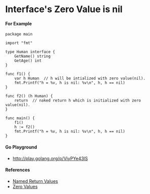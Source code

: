 
# Interface's Zero Value is nil

#### For Example

    package main

    import "fmt"

    type Human interface {
        GetName() string
        GetAge() int
    }

    func f1() {
        var h Human  // h will be intialized with zero value(nil).
        fmt.Printf("h = %v, h is nil: %v\n", h, h == nil)
    }

    func f2() (h Human) {
        return  // naked return h which is initialized with zero value(nil).
    }

    func main() {
        f1()
        h := f2()
        fmt.Printf("h = %v, h is nil: %v\n", h, h == nil)
    }


#### Go Playground

* <http://play.golang.org/p/ViyPYe43lS>

#### References

* [Named Return Values](https://tour.golang.org/basics/7)
* [Zero Values](https://tour.golang.org/basics/12)

